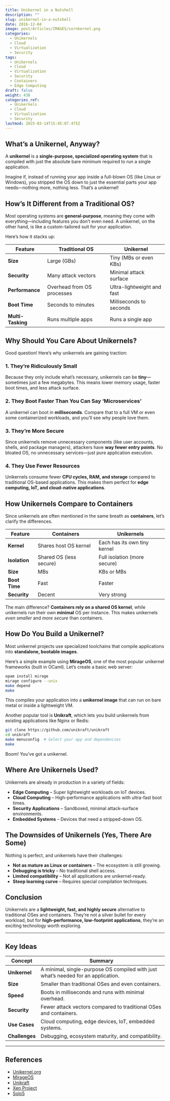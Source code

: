 ```yaml
---
title: Unikernel in a Nutshell
description: ""
slug: unikernel-in-a-nutshell
date: 2016-12-04
image: post/Articles/IMAGES/cornkernel.png
categories:
  - Unikernels
  - Cloud
  - Virtualization
  - Security
tags:
  - Unikernels
  - Cloud
  - Virtualization
  - Security
  - Containers
  - Edge Computing
draft: false
weight: 438
categories_ref:
  - Unikernels
  - Cloud
  - Virtualization
  - Security
lastmod: 2025-03-14T15:45:07.475Z
---
```

<!-- # Unikernel in a Nutshell

So, you’ve been hearing whispers about **unikernels** and you’re wondering, *“What in the name of all things Linux is a unikernel?”* Well, strap in because we’re about to demystify this sleek, minimalist, and often misunderstood technology. -->

## What’s a Unikernel, Anyway?

A **unikernel** is a **single-purpose, specialized operating system** that is compiled with just the absolute bare minimum required to run a single application.

Imagine if, instead of running your app inside a full-blown OS (like Linux or Windows), you stripped the OS down to just the essential parts your app needs—nothing more, nothing less. That’s a unikernel!

## How’s It Different from a Traditional OS?

Most operating systems are **general-purpose**, meaning they come with everything—including features you don’t even need. A unikernel, on the other hand, is like a custom-tailored suit for your application.

Here’s how it stacks up:

| Feature           | Traditional OS             | Unikernel                  |
| ----------------- | -------------------------- | -------------------------- |
| **Size**          | Large (GBs)                | Tiny (MBs or even KBs)     |
| **Security**      | Many attack vectors        | Minimal attack surface     |
| **Performance**   | Overhead from OS processes | Ultra-lightweight and fast |
| **Boot Time**     | Seconds to minutes         | Milliseconds to seconds    |
| **Multi-Tasking** | Runs multiple apps         | Runs a single app          |

## Why Should You Care About Unikernels?

Good question! Here’s why unikernels are gaining traction:

### 1. **They’re Ridiculously Small**

Because they only include what’s necessary, unikernels can be **tiny**—sometimes just a few megabytes. This means lower memory usage, faster boot times, and less attack surface.

### 2. **They Boot Faster Than You Can Say ‘Microservices’**

A unikernel can boot in **milliseconds**. Compare that to a full VM or even some containerized workloads, and you’ll see why people love them.

### 3. **They’re More Secure**

Since unikernels remove unnecessary components (like user accounts, shells, and package managers), attackers have **way fewer entry points**. No bloated OS, no unnecessary services—just pure application execution.

### 4. **They Use Fewer Resources**

Unikernels consume fewer **CPU cycles, RAM, and storage** compared to traditional OS-based applications. This makes them perfect for **edge computing, IoT, and cloud-native applications**.

## How Unikernels Compare to Containers

Since unikernels are often mentioned in the same breath as **containers**, let’s clarify the differences.

| Feature       | Containers              | Unikernels                   |
| ------------- | ----------------------- | ---------------------------- |
| **Kernel**    | Shares host OS kernel   | Each has its own tiny kernel |
| **Isolation** | Shared OS (less secure) | Full isolation (more secure) |
| **Size**      | MBs                     | KBs or MBs                   |
| **Boot Time** | Fast                    | Faster                       |
| **Security**  | Decent                  | Very strong                  |

The main difference? **Containers rely on a shared OS kernel**, while unikernels run their own **minimal** OS per instance. This makes unikernels *even smaller* and *more secure* than containers.

## How Do You Build a Unikernel?

Most unikernel projects use specialized toolchains that compile applications into **standalone, bootable images**.

Here’s a simple example using **MirageOS**, one of the most popular unikernel frameworks (built in OCaml). Let’s create a basic web server:

```sh
opam install mirage
mirage configure --unix
make depend
make
```

This compiles your application into a **unikernel image** that can run on bare metal or inside a lightweight VM.

Another popular tool is **Unikraft**, which lets you build unikernels from existing applications like Nginx or Redis:

```sh
git clone https://github.com/unikraft/unikraft
cd unikraft
make menuconfig  # Select your app and dependencies
make
```

Boom! You’ve got a unikernel.

## Where Are Unikernels Used?

Unikernels are already in production in a variety of fields:

* **Edge Computing** – Super lightweight workloads on IoT devices.
* **Cloud Computing** – High-performance applications with ultra-fast boot times.
* **Security Applications** – Sandboxed, minimal attack-surface environments.
* **Embedded Systems** – Devices that need a stripped-down OS.

## The Downsides of Unikernels (Yes, There Are Some)

Nothing is perfect, and unikernels have their challenges:

* **Not as mature as Linux or containers** – The ecosystem is still growing.
* **Debugging is tricky** – No traditional shell access.
* **Limited compatibility** – Not all applications are unikernel-ready.
* **Steep learning curve** – Requires special compilation techniques.

## Conclusion

Unikernels are a **lightweight, fast, and highly secure** alternative to traditional OSes and containers. They’re not a silver bullet for every workload, but for **high-performance, low-footprint applications**, they’re an exciting technology worth exploring.

<!-- So, if you’re into **cutting-edge computing**, give unikernels a shot. Who knows? You might just find yourself in the future of cloud-native applications. -->

***

## Key Ideas

| Concept        | Summary                                                                           |
| -------------- | --------------------------------------------------------------------------------- |
| **Unikernel**  | A minimal, single-purpose OS compiled with just what’s needed for an application. |
| **Size**       | Smaller than traditional OSes and even containers.                                |
| **Speed**      | Boots in milliseconds and runs with minimal overhead.                             |
| **Security**   | Fewer attack vectors compared to traditional OSes and containers.                 |
| **Use Cases**  | Cloud computing, edge devices, IoT, embedded systems.                             |
| **Challenges** | Debugging, ecosystem maturity, and compatibility.                                 |

***

## References

* [Unikernel.org](http://unikernel.org/)
* [MirageOS](https://mirage.io/)
* [Unikraft](https://unikraft.org/)
* [Xen Project](https://www.xenproject.org/)
* [Solo5](https://github.com/Solo5/solo5)
